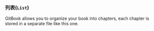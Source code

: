 ### 列表(```List```)

GitBook allows you to organize your book into chapters, each chapter is stored in a separate file like this one.

